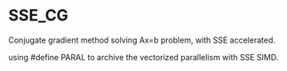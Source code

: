 # SSE_CG
Conjugate gradient method solving Ax=b problem, with SSE accelerated.

using #define PARAL to archive the vectorized parallelism with SSE SIMD.
